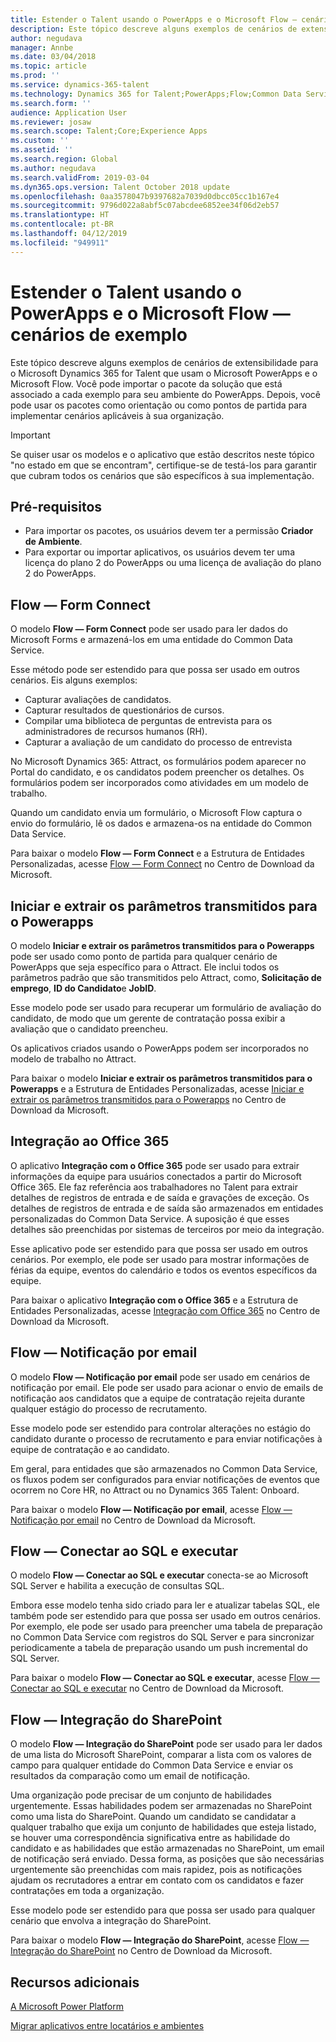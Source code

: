 ```yaml
---
title: Estender o Talent usando o PowerApps e o Microsoft Flow — cenários de exemplo
description: Este tópico descreve alguns exemplos de cenários de extensibilidade para o Microsoft Dynamics 365 for Talent que usam o Microsoft PowerApps e o Microsoft Flow.
author: negudava
manager: Annbe
ms.date: 03/04/2018
ms.topic: article
ms.prod: ''
ms.service: dynamics-365-talent
ms.technology: Dynamics 365 for Talent;PowerApps;Flow;Common Data Service
ms.search.form: ''
audience: Application User
ms.reviewer: josaw
ms.search.scope: Talent;Core;Experience Apps
ms.custom: ''
ms.assetid: ''
ms.search.region: Global
ms.author: negudava
ms.search.validFrom: 2019-03-04
ms.dyn365.ops.version: Talent October 2018 update
ms.openlocfilehash: 0aa3578047b9397682a7039d0dbcc05cc1b167e4
ms.sourcegitcommit: 9796d022a8abf5c07abcdee6852ee34f06d2eb57
ms.translationtype: HT
ms.contentlocale: pt-BR
ms.lasthandoff: 04/12/2019
ms.locfileid: "949911"
---
```

# <a name="extend-talent-by-using-powerapps-and-microsoft-flow---example-scenarios"></a>Estender o Talent usando o PowerApps e o Microsoft Flow — cenários de exemplo

Este tópico descreve alguns exemplos de cenários de extensibilidade para o Microsoft Dynamics 365 for Talent que usam o Microsoft PowerApps e o Microsoft Flow. Você pode importar o pacote da solução que está associado a cada exemplo para seu ambiente do PowerApps. Depois, você pode usar os pacotes como orientação ou como pontos de partida para implementar cenários aplicáveis à sua organização.

> [!IMPORTANT]
> Se quiser usar os modelos e o aplicativo que estão descritos neste tópico "no estado em que se encontram", certifique-se de testá-los para garantir que cubram todos os cenários que são específicos à sua implementação.


## <a name="prerequisites"></a>Pré-requisitos

- Para importar os pacotes, os usuários devem ter a permissão **Criador de Ambiente**.
- Para exportar ou importar aplicativos, os usuários devem ter uma licença do plano 2 do PowerApps ou uma licença de avaliação do plano 2 do PowerApps.

## <a name="flow--form-connect"></a>Flow — Form Connect

O modelo **Flow — Form Connect** pode ser usado para ler dados do Microsoft Forms e armazená-los em uma entidade do Common Data Service.

Esse método pode ser estendido para que possa ser usado em outros cenários. Eis alguns exemplos:

- Capturar avaliações de candidatos.
- Capturar resultados de questionários de cursos.
- Compilar uma biblioteca de perguntas de entrevista para os administradores de recursos humanos (RH).
- Capturar a avaliação de um candidato do processo de entrevista

No Microsoft Dynamics 365: Attract, os formulários podem aparecer no Portal do candidato, e os candidatos podem preencher os detalhes. Os formulários podem ser incorporados como atividades em um modelo de trabalho.

Quando um candidato envia um formulário, o Microsoft Flow captura o envio do formulário, lê os dados e armazena-os na entidade do Common Data Service.

Para baixar o modelo **Flow — Form Connect** e a Estrutura de Entidades Personalizadas, acesse [Flow — Form Connect](https://go.microsoft.com/fwlink/?linkid=2081988) no Centro de Download da Microsoft.

## <a name="initiate-and-extract-parameters-passed-to-powerapps"></a>Iniciar e extrair os parâmetros transmitidos para o Powerapps

O modelo **Iniciar e extrair os parâmetros transmitidos para o Powerapps** pode ser usado como ponto de partida para qualquer cenário de PowerApps que seja específico para o Attract. Ele inclui todos os parâmetros padrão que são transmitidos pelo Attract, como, **Solicitação de emprego**, **ID do Candidato**e **JobID**.

Esse modelo pode ser usado para recuperar um formulário de avaliação do candidato, de modo que um gerente de contratação possa exibir a avaliação que o candidato preencheu.

Os aplicativos criados usando o PowerApps podem ser incorporados no modelo de trabalho no Attract.

Para baixar o modelo **Iniciar e extrair os parâmetros transmitidos para o Powerapps** e a Estrutura de Entidades Personalizadas, acesse [Iniciar e extrair os parâmetros transmitidos para o Powerapps](https://go.microsoft.com/fwlink/?linkid=2081991) no Centro de Download da Microsoft.

## <a name="integration-with-office-365"></a>Integração ao Office 365

O aplicativo **Integração com o Office 365** pode ser usado para extrair informações da equipe para usuários conectados a partir do Microsoft Office 365. Ele faz referência aos trabalhadores no Talent para extrair detalhes de registros de entrada e de saída e gravações de exceção. Os detalhes de registros de entrada e de saída são armazenados em entidades personalizadas do Common Data Service. A suposição é que esses detalhes são preenchidas por sistemas de terceiros por meio da integração.

Esse aplicativo pode ser estendido para que possa ser usado em outros cenários. Por exemplo, ele pode ser usado para mostrar informações de férias da equipe, eventos do calendário e todos os eventos específicos da equipe.

Para baixar o aplicativo **Integração com o Office 365** e a Estrutura de Entidades Personalizadas, acesse [Integração com Office 365](https://go.microsoft.com/fwlink/?linkid=2081787) no Centro de Download da Microsoft.

## <a name="flow--email-notification"></a>Flow — Notificação por email

O modelo **Flow — Notificação por email** pode ser usado em cenários de notificação por email. Ele pode ser usado para acionar o envio de emails de notificação aos candidatos que a equipe de contratação rejeita durante qualquer estágio do processo de recrutamento.

Esse modelo pode ser estendido para controlar alterações no estágio do candidato durante o processo de recrutamento e para enviar notificações à equipe de contratação e ao candidato.

Em geral, para entidades que são armazenados no Common Data Service, os fluxos podem ser configurados para enviar notificações de eventos que ocorrem no Core HR, no Attract ou no Dynamics 365 Talent: Onboard.

Para baixar o modelo **Flow — Notificação por email**, acesse [Flow — Notificação por email](https://go.microsoft.com/fwlink/?linkid=2082103) no Centro de Download da Microsoft.

## <a name="flow--sql-connect-and-execute"></a>Flow — Conectar ao SQL e executar

O modelo **Flow — Conectar ao SQL e executar** conecta-se ao Microsoft SQL Server e habilita a execução de consultas SQL.

Embora esse modelo tenha sido criado para ler e atualizar tabelas SQL, ele também pode ser estendido para que possa ser usado em outros cenários. Por exemplo, ele pode ser usado para preencher uma tabela de preparação no Common Data Service com registros do SQL Server e para sincronizar periodicamente a tabela de preparação usando um push incremental do SQL Server.

Para baixar o modelo **Flow — Conectar ao SQL e executar**, acesse [Flow — Conectar ao SQL e executar](https://go.microsoft.com/fwlink/?linkid=2081789) no Centro de Download da Microsoft.

## <a name="flow--sharepoint-integration"></a>Flow — Integração do SharePoint

O modelo **Flow — Integração do SharePoint** pode ser usado para ler dados de uma lista do Microsoft SharePoint, comparar a lista com os valores de campo para qualquer entidade do Common Data Service e enviar os resultados da comparação como um email de notificação. 

Uma organização pode precisar de um conjunto de habilidades urgentemente. Essas habilidades podem ser armazenadas no SharePoint como uma lista do SharePoint. Quando um candidato se candidatar a qualquer trabalho que exija um conjunto de habilidades que esteja listado, se houver uma correspondência significativa entre as habilidade do candidato e as habilidades que estão armazenadas no SharePoint, um email de notificação será enviado. Dessa forma, as posições que são necessárias urgentemente são preenchidas com mais rapidez, pois as notificações ajudam os recrutadores a entrar em contato com os candidatos e fazer contratações em toda a organização.

Esse modelo pode ser estendido para que possa ser usado para qualquer cenário que envolva a integração do SharePoint.

Para baixar o modelo **Flow — Integração do SharePoint**, acesse [Flow — Integração do SharePoint](https://go.microsoft.com/fwlink/?linkid=2082109) no Centro de Download da Microsoft.



## <a name="additional-resources"></a>Recursos adicionais

[A Microsoft Power Platform](https://docs.microsoft.com/power-platform/admin/admin-documentation)

[Migrar aplicativos entre locatários e ambientes](https://docs.microsoft.com/en-us/power-platform/admin/environment-and-tenant-migration)
